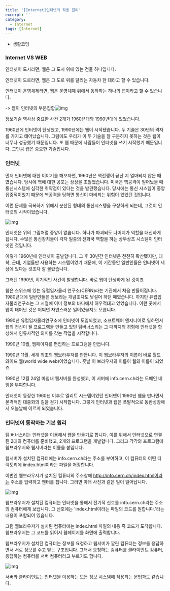 ```yaml
---
title: '[Internet]인터넷의 작동 원리'
excerpt: ''
category:
  - Internet
tags: [Internet]
---
```


- 생활코딩

### Internet VS WEB

인터넷이 도시라면, 웹은 그 도시 위에 있는 건물 하나입니다.

인터넷이 도로라면, 웹은 그 도로 위를 달리는 자동차 한 대라고 할 수 있습니다.

인터넷이 운영체제라면, 웹은 운영체제 위에서 동작하는 하나의 앱이라고 할 수 있습니다.

-> 웹이 인터넷의 부분집합![img](https://s3-ap-northeast-2.amazonaws.com/opentutorials-user-file/module/3135/7724.png)

정보기술 역사상 중요한 사건 2개가 1960년대와 1990년대에 있었습니다.

1960년에 인터넷이 탄생했고, 1990년에는 웹이 시작됐습니다. 두 기술은 30년의 격자를 가지고 태어났습니다. 그럼에도 우리가 이 두 기술을 잘 구분하지 못하는 것은 웹이 너무나 성공했기 때문입니다. 또 웹 때문에 사람들이 인터넷을 쓰기 시작했기 때문입니다. 그만큼 웹은 중요한 기술입니다.

### 인터넷

먼저 인터넷에 대한 이야기를 해보자면, 1960년은 핵전쟁이 끝난 지 얼마되지 않은 때 였습니다. 당시에 핵에 대한 공포는 상상을 초월했습니다. 미국은 핵공격이 일어났을 때 통신시스템에 심각한 취약점이 있다는 것을 발견했습니다. 당시에는 통신 시스템이 중앙집중적이었기 때문에 핵공격을 당하면 통신이 마비되는 위험이 있었던 것입니다.

이런 문제를 극복하기 위해서 분산된 형태의 통신시스텡을 구상하게 되는데, 그것이 인터넷의 시작이었습니다.

![img](https://s3-ap-northeast-2.amazonaws.com/opentutorials-user-file/module/3135/7730.jpeg)

인터넷은 위의 그림처럼 중앙이 없습니다. 하나가 파괴되도 나머지가 역할을 대신하게 됩니다. 수많은 통신장치들이 각자 일종의 전화국 역할을 하는 상부상조 시스템이 인터넷인 것입니다.

이렇게 1960년에 인터넷이 출발합니다. 그 후 30년간 인터넷은 천천히 확산됐지만, 대학, 군대, 기업들만 사용하는 시스템이었기 때문에, 이 기간동안 일반인들은 인터넷이 세상에 있다는 것조차 잘 몰랐습니다.

그러던 1990년, 획기적인 사건이 발생합니다. 바로 웹이 탄생하게 된 것이죠

웹은 스위스에 있는 유럽입자물리 연구소(CERN)라는 기관에서 처음 만들어집니다. 1980년대에 일반인들은 정보라는 개념조차도 낯설어 하던 때였습니다. 하지만 유럽입자물리연구소는 그 시절에 이미 정보의 바다에서 허우적대고 있었습니다. 이런 곳에서 웹이 태어난 것은 어쩌면 자연스러운 일이었을지도 모릅니다.

1990년 유럽입자물리연구소에 인터넷이 도입되었고, 소프트웨어 엔지니어로 일하면서 웹의 전신이 될 프로그램을 만들고 있던 팀버너스리는 그 때까지의 경험에 인터넷을 합성해서 인류사적인 의미를 갖는 작업을 시작합니다.

1990년 10월, 웹페이지를 편집하는 프로그램을 만듭니다.

1990년 11월. 세계 최초의 웹브라우저를 만듭니다. 이 웹브라우저의 이름이 바로 월드 와이드 웹(world wide web)이었습니다. 훗날 이 브라우저의 이름이 웹의 이름이 되었죠

1990년 12월 24일 마침내 웹서버를 완성했고, 이 서버에 info.cern.ch라는 도메인 네임을 부여합니다.

인터넷이 등장한 1960년 이후로 엘리트 시스템이었던 인터넷이 1990년 웹을 만나면서 본격적인 대중화의 길을 걷기 시작합니다. 그렇게 인터넷과 웹은 폭발적으로 동반성장해서 오늘날에 이르게 되었습니다.

### 인터넷이 동작하는 기본 원리

팀 버너스리는 인터넷을 이용해서 웹을 만들기로 합니다. 이를 위해서 인터넷으로 연결된 2대의 컴퓨터를 준비했고, 2개의 프로그램을 개발합니다. 그리고 각각의 프로그램에 웹브라우저와 웹서버라는 이름을 붙입니다.

웹서버가 설치된 컴퓨터에는 info.cern.ch라는 주소를 부여하고, 이 컴퓨터의 어떤 디렉토리에 iindex.html이라는 파일을 저장합니다.

이번엔 웹브라우저가 설치된 컴퓨터의 주소창에 http://info.cern.ch/index.html이라는 주소를 입력하고 엔터를 칩니다. 그러면 아래 사진과 같은 일이 일어납니다.

![img](https://s3-ap-northeast-2.amazonaws.com/opentutorials-user-file/module/3135/7752.jpeg)

웹브라우저가 설치된 컴퓨터는 인터넷을 통해서 전기적 신호를 info.cern.ch라는 주소의 컴퓨터에게 보냅니다. 그 신호에는 'index.html이라는 파일의 코드를 원합니다.'라는 내용이 포함되어 있습니다.

그럼 웹브라우저가 설치된 컴퓨터에는 index.html 파일의 내용 즉 코드가 도착합니다. 웹브라우저는 그 코드를 읽어서 웹페이지를 화면에 출력합니다.

웹브라우저가 설치된 컴퓨터는 정보를 요청하고 웹서버가 깔린 컴퓨터는 정보를 응답하면서 서로 정보를 주고 받는 구조입니다. 그래서 요청하는 컴퓨터를 클라이언트 컴퓨터, 응답하는 컴퓨터를 서버 컴퓨터라고 부르기도 합니다.

![img](https://s3-ap-northeast-2.amazonaws.com/opentutorials-user-file/module/3135/7753.jpeg)

서버와 클라이언트는 인터넷을 이용하는 모든 정보 시스템에 적용되는 문법과도 같습니다.
